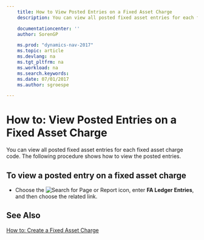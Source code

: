 ```yaml
---
    title: How to View Posted Entries on a Fixed Asset Charge
    description: You can view all posted fixed asset entries for each fixed asset charge code. The following procedure shows how to view the posted entries.

    documentationcenter: ''
    author: SorenGP

    ms.prod: "dynamics-nav-2017"
    ms.topic: article
    ms.devlang: na
    ms.tgt_pltfrm: na
    ms.workload: na
    ms.search.keywords:
    ms.date: 07/01/2017
    ms.author: sgroespe

---
```

# How to: View Posted Entries on a Fixed Asset Charge
You can view all posted fixed asset entries for each fixed asset charge code. The following procedure shows how to view the posted entries.  

## To view a posted entry on a fixed asset charge  

- Choose the ![Search for Page or Report](../../media/ui-search/search_small.png "Search for Page or Report icon") icon, enter **FA Ledger Entries**, and then choose the related link.  

## See Also  
[How to: Create a Fixed Asset Charge](how-to-create-a-fixed-asset-charge.md)   
